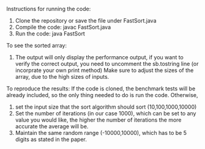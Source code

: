 Instructions for running the code:
1. Clone the repository or save the file under FastSort.java
2. Compile the code: javac FastSort.java
3. Run the code: java FastSort

To see the sorted array:
1. The output will only display the performance output, if you want to verify the correct output, you need to uncomment the sb.tostring line (or incorprate your own print method)
Make sure to adjust the sizes of the array, due to the high sizes of inputs.

To reproduce the results:
If the code is cloned, the benchmark tests will be already included, so the only thing needed to do is run the code.
Otherwise, 
1. set the input size that the sort algorithm should sort (10,100,1000,10000)
2. Set the number of iterations (in our case 1000), which can be set to any value you would like, the higher the number of iterations the more accurate the average will be.
3. Maintain the same random range (-10000,10000), which has to be 5 digits as stated in the paper.


